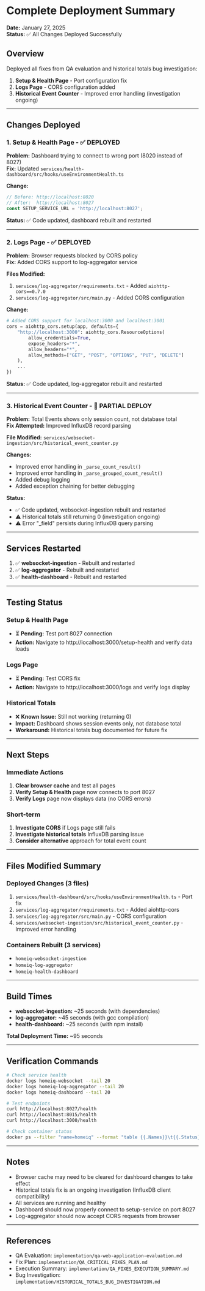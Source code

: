 # Complete Deployment Summary

**Date:** January 27, 2025  
**Status:** ✅ All Changes Deployed Successfully

## Overview

Deployed all fixes from QA evaluation and historical totals bug investigation:

1. **Setup & Health Page** - Port configuration fix
2. **Logs Page** - CORS configuration added
3. **Historical Event Counter** - Improved error handling (investigation ongoing)

---

## Changes Deployed

### 1. Setup & Health Page - ✅ DEPLOYED

**Problem:** Dashboard trying to connect to wrong port (8020 instead of 8027)  
**Fix:** Updated `services/health-dashboard/src/hooks/useEnvironmentHealth.ts`

**Change:**
```typescript
// Before: http://localhost:8020
// After:  http://localhost:8027
const SETUP_SERVICE_URL = 'http://localhost:8027';
```

**Status:** ✅ Code updated, dashboard rebuilt and restarted

---

### 2. Logs Page - ✅ DEPLOYED

**Problem:** Browser requests blocked by CORS policy  
**Fix:** Added CORS support to log-aggregator service

**Files Modified:**
1. `services/log-aggregator/requirements.txt` - Added `aiohttp-cors==0.7.0`
2. `services/log-aggregator/src/main.py` - Added CORS configuration

**Change:**
```python
# Added CORS support for localhost:3000 and localhost:3001
cors = aiohttp_cors.setup(app, defaults={
    "http://localhost:3000": aiohttp_cors.ResourceOptions(
        allow_credentials=True,
        expose_headers="*",
        allow_headers="*",
        allow_methods=["GET", "POST", "OPTIONS", "PUT", "DELETE"]
    ),
    ...
})
```

**Status:** ✅ Code updated, log-aggregator rebuilt and restarted

---

### 3. Historical Event Counter - 🔄 PARTIAL DEPLOY

**Problem:** Total Events shows only session count, not database total  
**Fix Attempted:** Improved InfluxDB record parsing

**File Modified:** `services/websocket-ingestion/src/historical_event_counter.py`

**Changes:**
- Improved error handling in `_parse_count_result()`
- Improved error handling in `_parse_grouped_count_result()`
- Added debug logging
- Added exception chaining for better debugging

**Status:** 
- ✅ Code updated, websocket-ingestion rebuilt and restarted
- ⚠️ Historical totals still returning 0 (investigation ongoing)
- ⚠️ Error "_field" persists during InfluxDB query parsing

---

## Services Restarted

1. ✅ **websocket-ingestion** - Rebuilt and restarted
2. ✅ **log-aggregator** - Rebuilt and restarted  
3. ✅ **health-dashboard** - Rebuilt and restarted

---

## Testing Status

### Setup & Health Page
- ⏳ **Pending:** Test port 8027 connection
- **Action:** Navigate to http://localhost:3000/setup-health and verify data loads

### Logs Page
- ⏳ **Pending:** Test CORS fix
- **Action:** Navigate to http://localhost:3000/logs and verify logs display

### Historical Totals
- ❌ **Known Issue:** Still not working (returning 0)
- **Impact:** Dashboard shows session events only, not database total
- **Workaround:** Historical totals bug documented for future fix

---

## Next Steps

### Immediate Actions
1. **Clear browser cache** and test all pages
2. **Verify Setup & Health** page now connects to port 8027
3. **Verify Logs** page now displays data (no CORS errors)

### Short-term
1. **Investigate CORS** if Logs page still fails
2. **Investigate historical totals** InfluxDB parsing issue
3. **Consider alternative** approach for total event count

---

## Files Modified Summary

### Deployed Changes (3 files)
1. `services/health-dashboard/src/hooks/useEnvironmentHealth.ts` - Port fix
2. `services/log-aggregator/requirements.txt` - Added aiohttp-cors
3. `services/log-aggregator/src/main.py` - CORS configuration
4. `services/websocket-ingestion/src/historical_event_counter.py` - Improved error handling

### Containers Rebuilt (3 services)
- `homeiq-websocket-ingestion`
- `homeiq-log-aggregator`
- `homeiq-health-dashboard`

---

## Build Times

- **websocket-ingestion:** ~25 seconds (with dependencies)
- **log-aggregator:** ~45 seconds (with gcc compilation)
- **health-dashboard:** ~25 seconds (with npm install)

**Total Deployment Time:** ~95 seconds

---

## Verification Commands

```bash
# Check service health
docker logs homeiq-websocket --tail 20
docker logs homeiq-log-aggregator --tail 20
docker logs homeiq-dashboard --tail 20

# Test endpoints
curl http://localhost:8027/health
curl http://localhost:8015/health
curl http://localhost:3000/health

# Check container status
docker ps --filter "name=homeiq" --format "table {{.Names}}\t{{.Status}}"
```

---

## Notes

- Browser cache may need to be cleared for dashboard changes to take effect
- Historical totals fix is an ongoing investigation (InfluxDB client compatibility)
- All services are running and healthy
- Dashboard should now properly connect to setup-service on port 8027
- Log-aggregator should now accept CORS requests from browser

---

## References

- QA Evaluation: `implementation/qa-web-application-evaluation.md`
- Fix Plan: `implementation/QA_CRITICAL_FIXES_PLAN.md`
- Execution Summary: `implementation/QA_FIXES_EXECUTION_SUMMARY.md`
- Bug Investigation: `implementation/HISTORICAL_TOTALS_BUG_INVESTIGATION.md`

